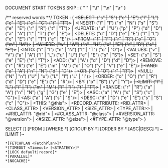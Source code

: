 DOCUMENT START
TOKENS
<DEFAULT> SKIP : {
" "
| "\t"
| "\n"
| "\r"
}

/** reserved words **/<DEFAULT> TOKEN : {
~~<SELECT: ("s" | "S") ("e" | "E") ("l" | "L") ("e" | "E") ("c" | "C") ("t" | "T")>~~
| <INSERT: ("i" | "I") ("n" | "N") ("s" | "S") ("e" | "E") ("r" | "R") ("t" | "T")>
| <UPDATE: ("u" | "U") ("p" | "P") ("d" | "D") ("a" | "A") ("t" | "T") ("e" | "E")>
| <DELETE: ("d" | "D") ("e" | "E") ("l" | "L") ("e" | "E") ("t" | "T") ("e" | "E")>
~~| <FROM: ("f" | "F") ("r" | "R") ("o" | "O") ("m" | "M")>~~
~~| <WHERE: ("w" | "W") ("h" | "H") ("e" | "E") ("r" | "R") ("e" | "E")>~~
| <INTO: ("i" | "I") ("n" | "N") ("t" | "T") ("o" | "O")>
| <VALUES: ("v" | "V") ("a" | "A") ("l" | "L") ("u" | "U") ("e" | "E") ("s" | "S")>
| <SET: ("s" | "S") ("e" | "E") ("t" | "T")>
| <ADD: ("a" | "A") ("d" | "D") ("d" | "D")>
| <REMOVE: ("r" | "R") ("e" | "E") ("m" | "M") ("o" | "O") ("v" | "V") ("e" | "E")>
~~| <AND: ("a" | "A") ("n" | "N") ("d" | "D")>~~
~~| <OR: ("o" | "O") ("r" | "R")>~~
| <NULL: ("N" | "n") ("U" | "u") ("L" | "l") ("L" | "l")>
| <ORDER: ("o" | "O") ("r" | "R") ("d" | "D") ("e" | "E") ("r" | "R")>
| <BY: ("b" | "B") ("y" | "Y")>
~~| <LIMIT: ("l" | "L") ("i" | "I") ("m" | "M") ("i" | "I") ("t" | "T")>~~
| <RANGE: ("r" | "R") ("a" | "A") ("n" | "N") ("g" | "G") ("e" | "E")>
| <ASC: ("a" | "A") ("s" | "S") ("c" | "C")>
| <AS: ("a" | "A") ("s" | "S")>
| <DESC: ("d" | "D") ("e" | "E") ("s" | "S") ("c" | "C")>
| <THIS: "@this">
| <RECORD_ATTRIBUTE: <RID_ATTR> | <CLASS_ATTR> | <VERSION_ATTR> | <SIZE_ATTR> | <TYPE_ATTR>>
| <#RID_ATTR: "@rid">
| <#CLASS_ATTR: "@class">
| <#VERSION_ATTR: "@version">
| <#SIZE_ATTR: "@size">
| <#TYPE_ATTR: "@type">
}


SELECT [<Projections>] [FROM <Target> ]
    ~~[WHERE <Condition>*]~~
    ~~[GROUP BY <Field>*]~~
    ~~[ORDER BY <Fields>* [ASC|DESC] *]~~
    ~[LIMIT <MaxRecords>]~
    
    *[FETCHPLAN <FetchPlan>]*
    *[TIMEOUT <Timeout> [<STRATEGY>]*
    *[LOCK default|record]*
    *[PARALLEL]*
    *[NOCACHE]*